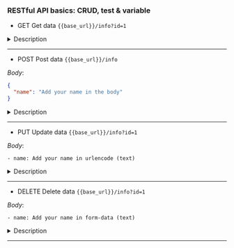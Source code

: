 ### RESTful API basics: CRUD, test & variable
   - GET Get data `{{base_url}}/info?id=1`

  
<details>
<summary>Description</summary>

This is a GET request and it is used to "get" data from an endpoint. There is no request body for a GET request, but you can use query parameters to help specify the resource you want data on (e.g., in this request, we have `id=1`).

A successful GET response will have a `200 OK` status, and should include some kind of response body - for example, HTML web content or JSON data.

</details>
 
 ---
  - POST Post data `{{base_url}}/info`

  
  *Body*:
  ```json
{
	"name": "Add your name in the body"
}
  ```
  
<details>
<summary>Description</summary>

This is a POST request, submitting data to an API via the request body. This request submits JSON data, and the data is reflected in the response.

A successful POST request typically returns a `200 OK` or `201 Created` response code.

</details>
 
 ---
  - PUT Update data `{{base_url}}/info?id=1`

  
  *Body*:
  
    - name: Add your name in urlencode (text)
  
<details>
<summary>Description</summary>

This is a PUT request and it is used to overwrite an existing piece of data. For instance, after you create an entity with a POST request, you may want to modify that later. You can do that using a PUT request. You typically identify the entity being updated by including an identifier in the URL (eg. `id=1`).

A successful PUT request typically returns a `200 OK`, `201 Created`, or `204 No Content` response code.

</details>
 
 ---
  - DELETE Delete data `{{base_url}}/info?id=1`

  
  *Body*:
  
    - name: Add your name in form-data (text)
  
<details>
<summary>Description</summary>

This is a DELETE request, and it is used to delete data that was previously created via a POST request. You typically identify the entity being updated by including an identifier in the URL (eg. `id=1`).

A successful DELETE request typically returns a `200 OK`, `202 Accepted`, or `204 No Content` response code.

</details>
 
 ---